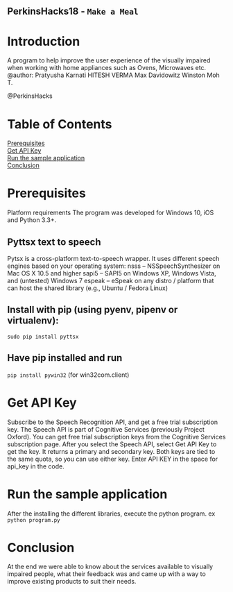 ## PerkinsHacks18 - `Make a Meal`
 
# Introduction
A program to help improve the user experience of the visually impaired when working with home appliances such as Ovens, Microwaves etc.
@author: Pratyusha Karnati
         HITESH VERMA
         Max Davidowitz
         Winston Moh T.
         
@PerkinsHacks

# Table of Contents
[Prerequisites](#prerequisites)<br/>
[Get API Key](#get_api_key)<br/>
[Run the sample application](#run_the_sample_application)<br/>
[Conclusion](#conclusion)<br/>

# <a name="prerequisites"></a>Prerequisites
Platform requirements
The program was developed for Windows 10, iOS and Python 3.3+.

## Pyttsx text to speech
Pytsx is a cross-platform text-to-speech wrapper.
It uses different speech engines based on your operating system:
nsss – NSSpeechSynthesizer on Mac OS X 10.5 and higher
sapi5 – SAPI5 on Windows XP, Windows Vista, and (untested) Windows 7
espeak – eSpeak on any distro / platform that can host the shared library (e.g., Ubuntu / Fedora Linux)

## Install with pip (using pyenv, pipenv or virtualenv):
`sudo pip install pyttsx`
## Have pip installed and run
` pip install pywin32 `  (for win32com.client)

# <a name="get_api_key"></a>Get API Key
Subscribe to the Speech Recognition API, and get a free trial subscription key.
The Speech API is part of Cognitive Services (previously Project Oxford). You can get free trial subscription keys from the Cognitive Services subscription page. After you select the Speech API, select Get API Key to get the key. It returns a primary and secondary key. Both keys are tied to the same quota, so you can use either key.
Enter API KEY in the space for api_key in the code.

# <a name="run_the_sample_application"></a>Run the sample application
After the installing the different libraries, execute the python program.
ex `python program.py`

# <a name="conclusion"></a>Conclusion
At the end we were able to know about the services available to visually impaired people, what their feedback was and came up with a way to improve existing products to suit their needs.

